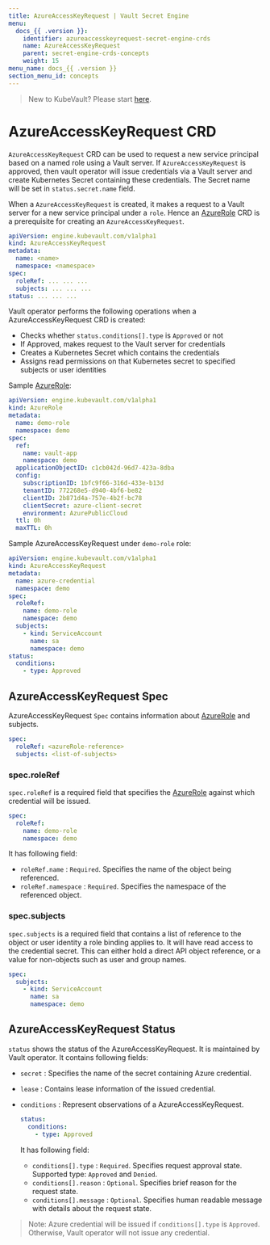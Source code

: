 ```yaml
---
title: AzureAccessKeyRequest | Vault Secret Engine
menu:
  docs_{{ .version }}:
    identifier: azureaccesskeyrequest-secret-engine-crds
    name: AzureAccessKeyRequest
    parent: secret-engine-crds-concepts
    weight: 15
menu_name: docs_{{ .version }}
section_menu_id: concepts
---
```


> New to KubeVault? Please start [here](/docs/concepts/README.md).

# AzureAccessKeyRequest CRD

`AzureAccessKeyRequest` CRD can be used to request a new service principal based on a named role using a Vault server. If `AzureAccessKeyRequest` is approved, then vault operator will issue credentials via a Vault server and create Kubernetes Secret containing these credentials. The Secret name will be set in `status.secret.name` field.

When a `AzureAccessKeyRequest` is created, it makes a request to a Vault server for a new service principal under a `role`. Hence an [AzureRole](/docs/concepts/secret-engine-crds/azurerole.md) CRD is a prerequisite for creating an `AzureAccessKeyRequest`.

```yaml
apiVersion: engine.kubevault.com/v1alpha1
kind: AzureAccessKeyRequest
metadata:
  name: <name>
  namespace: <namespace>
spec:
  roleRef: ... ... ...
  subjects: ... ... ...
status: ... ... ...
```

Vault operator performs the following operations when a AzureAccessKeyRequest CRD is created:

- Checks whether `status.conditions[].type` is `Approved` or not
- If Approved, makes request to the Vault server for credentials
- Creates a Kubernetes Secret which contains the credentials
- Assigns read permissions on that Kubernetes secret to specified subjects or user identities

Sample [AzureRole](/docs/concepts/secret-engine-crds/azurerole.md):

```yaml
apiVersion: engine.kubevault.com/v1alpha1
kind: AzureRole
metadata:
  name: demo-role
  namespace: demo
spec:
  ref:
    name: vault-app
    namespace: demo
  applicationObjectID: c1cb042d-96d7-423a-8dba
  config:
    subscriptionID: 1bfc9f66-316d-433e-b13d
    tenantID: 772268e5-d940-4bf6-be82
    clientID: 2b871d4a-757e-4b2f-bc78
    clientSecret: azure-client-secret
    environment: AzurePublicCloud
  ttl: 0h
  maxTTL: 0h
```

Sample AzureAccessKeyRequest under `demo-role` role:

```yaml
apiVersion: engine.kubevault.com/v1alpha1
kind: AzureAccessKeyRequest
metadata:
  name: azure-credential
  namespace: demo
spec:
  roleRef:
    name: demo-role
    namespace: demo
  subjects:
    - kind: ServiceAccount
      name: sa
      namespace: demo
status:
  conditions:
    - type: Approved
```

## AzureAccessKeyRequest Spec

AzureAccessKeyRequest `Spec` contains information about [AzureRole](/docs/concepts/secret-engine-crds/azurerole.md) and subjects.

```yaml
spec:
  roleRef: <azureRole-reference>
  subjects: <list-of-subjects>
```

### spec.roleRef

`spec.roleRef` is a required field that specifies the [AzureRole](/docs/concepts/secret-engine-crds/azurerole.md) against which credential will be issued.

```yaml
spec:
  roleRef:
    name: demo-role
    namespace: demo
```

It has following field:

- `roleRef.name` : `Required`. Specifies the name of the object being referenced.
- `roleRef.namespace` : `Required`. Specifies the namespace of the referenced object.

### spec.subjects

`spec.subjects` is a required field that contains a list of reference to the object or user identity a role binding applies to. It will have read access to the credential secret. This can either hold a direct API object reference, or a value for non-objects such as user and group names.

```yaml
spec:
  subjects:
    - kind: ServiceAccount
      name: sa
      namespace: demo
```

## AzureAccessKeyRequest Status

`status` shows the status of the AzureAccessKeyRequest. It is maintained by Vault operator. It contains following fields:

- `secret` : Specifies the name of the secret containing Azure credential.

- `lease` : Contains lease information of the issued credential.

- `conditions` : Represent observations of a AzureAccessKeyRequest.

  ```yaml
  status:
    conditions:
      - type: Approved
  ```

  It has following field:

  - `conditions[].type` : `Required`. Specifies request approval state. Supported type: `Approved` and `Denied`.
  - `conditions[].reason` : `Optional`. Specifies brief reason for the request state.
  - `conditions[].message` : `Optional`. Specifies human readable message with details about the request state.

> Note: Azure credential will be issued if `conditions[].type` is `Approved`. Otherwise, Vault operator will not issue any credential.
